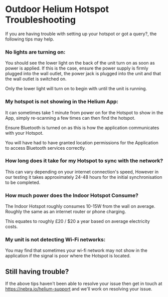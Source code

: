 # Outdoor Helium Hotspot Troubleshooting

If you are having trouble with setting up your hotspot or got a query?, the following tips may help.

### No lights are turning on:

You should see the lower light on the back of the unit turn on as soon as power is applied.
If this is the case, ensure the power supply is firmly plugged into the wall outlet, the power jack is plugged into the unit and that the wall outlet is switched on.

Only the lower light will turn on to begin with until the unit is running.

### My hotspot is not showing in the Helium App:

It can sometimes take 1 minute from power on for the Hotspot to show in the App, simply re-scanning a few times can then find the hotspot.

Ensure Bluetooth is turned on as this is how the application communicates with your Hotspot.

You will have had to have granted location permissions for the Application to access Bluetooth services correctly.

### How long does it take for my Hotspot to sync with the network?

This can vary depending on your internet connection's speed, However in our testing it takes approximately 24-48 hours for the initial synchronisation to be completed.

### How much power does the Indoor Hotspot Consume?

The Indoor Hotspot roughly consumes 10-15W from the wall on average. Roughly the same as an internet router or phone charging.

This equates to roughly £20 / $20 a year based on average electricity costs.

### My unit is not detecting Wi-Fi networks:

You may find that sometimes your wi-fi network may not show in the application if the signal is poor where the Hotspot is located.

## Still having trouble?

If the above tips haven't been able to resolve your issue then get in touch at https://nebra.io/helium-support and we'll work on resolving your issue.
